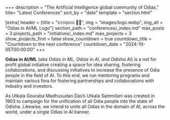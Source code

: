 +++
description = "The Artificial Intelligence global community of Odias."
title= "Latest Conferences"
sort_by = "date"
template = "section.html"
    
[extra]
header = {title = "ନମସ୍କାର 🙏🏼", img = "images/logo.webp", img_alt = "Odias in AI/ML Logo"}
section_path = "conferences/_index.md"
max_posts = 3
projects_path = "initiatives/_index.md"
max_projects = 3
show_projects_first = false
show_countdown = true
countdown_title = "Countdown to the next conference"
countdown_date = "2024-10-05T00:00:00"
+++

**Odias in AI/ML** (*aka Odias in ML, Odias in AI, and Odisha AI*) is a not for profit global initiative creating a space for idea sharing, fostering collaborations, and discussing initiatives to increase the presence of Odia people in the field of AI. To this end, we run mentoring programs and maintain various fora for fostering partnerships and collaborations with industry and investors.

As Utkala Gouraba Madhusudan Das’s Utkala Sammilani was created in 1903 to campaign for the unification of all Odia people into the state of Odisha. Likewise, we intend to unite all Odias in the domain of AI, across the world, under a single Odias in AI banner.